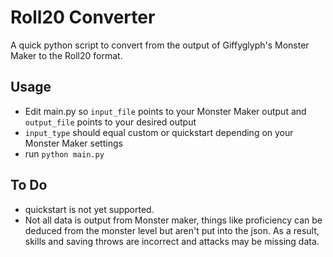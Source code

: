 # Roll20 Converter
A quick python script to convert from the output of Giffyglyph's Monster Maker to the Roll20 format.

## Usage
 - Edit main.py so ```input_file``` points to your Monster Maker output and ```output_file``` points to your desired output
 - ```input_type``` should equal custom or quickstart depending on your Monster Maker settings
 - run ```python main.py```


## To Do
 - quickstart is not yet supported.
 - Not all data is output from Monster maker, things like proficiency can be deduced from the monster level but aren't put into the json. As a result, skills and saving throws are incorrect and attacks may be missing data.